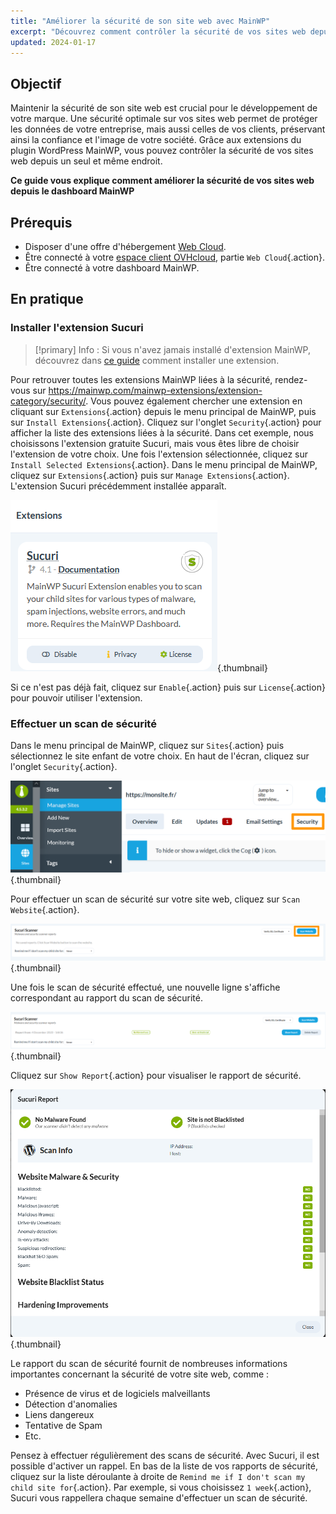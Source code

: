 ```yaml
---
title: "Améliorer la sécurité de son site web avec MainWP"
excerpt: "Découvrez comment contrôler la sécurité de vos sites web depuis un seul endroit grâce à MainWP"
updated: 2024-01-17
---
```


## Objectif

Maintenir la sécurité de son site web est crucial pour le développement de votre marque. Une sécurité optimale sur vos sites web permet de protéger les données de votre entreprise, mais aussi celles de vos clients, préservant ainsi la confiance et l'image de votre société. Grâce aux extensions du plugin WordPress MainWP, vous pouvez contrôler la sécurité de vos sites web depuis un seul et même endroit.

**Ce guide vous explique comment améliorer la sécurité de vos sites web depuis le dashboard MainWP**

## Prérequis

- Disposer d'une offre d'hébergement [Web Cloud](https://www.ovhcloud.com/fr/web-hosting/cloud-web-offer/).
- Être connecté à votre [espace client OVHcloud](https://www.ovh.com/auth/?action=gotomanager&from=https://www.ovh.com/fr/&ovhSubsidiary=fr), partie `Web Cloud`{.action}.
- Être connecté à votre dashboard MainWP.

## En pratique

### Installer l'extension Sucuri

> [!primary]
> Info : Si vous n'avez jamais installé d'extension MainWP, découvrez dans [ce guide]()
> comment installer une extension.
>

Pour retrouver toutes les extensions MainWP liées à la sécurité, rendez-vous sur https://mainwp.com/mainwp-extensions/extension-category/security/. Vous pouvez également chercher une extension en cliquant sur `Extensions`{.action} depuis le menu principal de MainWP, puis sur `Install Extensions`{.action}. Cliquez sur l'onglet `Security`{.action} pour afficher la liste des extensions liées à la sécurité. Dans cet exemple, nous choisissons l'extension gratuite Sucuri, mais vous êtes libre de choisir l'extension de votre choix. Une fois l'extension sélectionnée, cliquez sur `Install Selected Extensions`{.action}.
Dans le menu principal de MainWP, cliquez sur `Extensions`{.action} puis sur `Manage Extensions`{.action}. L'extension Sucuri précédemment installée apparaît. 

![mainWP security](images/sucuri_extension.png){.thumbnail}

Si ce n'est pas déjà fait, cliquez sur `Enable`{.action} puis sur `License`{.action} pour pouvoir utiliser l'extension.

### Effectuer un scan de sécurité

Dans le menu principal de MainWP, cliquez sur `Sites`{.action} puis sélectionnez le site enfant de votre choix. En haut de l'écran, cliquez sur l'onglet `Security`{.action}.

![mainWP security](images/security_tab.png){.thumbnail}

Pour effectuer un scan de sécurité sur votre site web, cliquez sur `Scan Website`{.action}.

![mainWP](images/sucuri_scanner.png){.thumbnail}

Une fois le scan de sécurité effectué, une nouvelle ligne s'affiche correspondant au rapport du scan de sécurité.

![mainWP security](images/report_security_line.png){.thumbnail}

Cliquez sur `Show Report`{.action} pour visualiser le rapport de sécurité.

![mainWP security](images/security_report_details.png){.thumbnail}

Le rapport du scan de sécurité fournit de nombreuses informations importantes concernant la sécurité de votre site web, comme :
- Présence de virus et de logiciels malveillants
- Détection d'anomalies
- Liens dangereux
- Tentative de Spam
- Etc.

Pensez à effectuer régulièrement des scans de sécurité. Avec Sucuri, il est possible d'activer un rappel. En bas de la liste de vos rapports de sécurité, cliquez sur la liste déroulante à droite de `Remind me if I don't scan my child site for`{.action}. Par exemple, si vous choisissez `1 week`{.action}, Sucuri vous rappellera chaque semaine d'effectuer un scan de sécurité.







